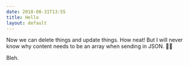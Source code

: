 ```yaml
---
date: 2018-08-31T13:55
title: Hello
layout: default
---
```


Now we can delete things and update things. How neat! But I will never know why content needs to be an array when sending in JSON. 🤷🏻

Bleh. 
